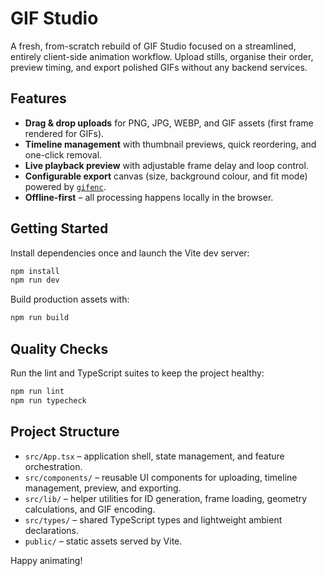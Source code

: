 # GIF Studio

A fresh, from-scratch rebuild of GIF Studio focused on a streamlined, entirely client-side animation workflow. Upload stills,
organise their order, preview timing, and export polished GIFs without any backend services.

## Features

- **Drag & drop uploads** for PNG, JPG, WEBP, and GIF assets (first frame rendered for GIFs).
- **Timeline management** with thumbnail previews, quick reordering, and one-click removal.
- **Live playback preview** with adjustable frame delay and loop control.
- **Configurable export** canvas (size, background colour, and fit mode) powered by [`gifenc`](https://github.com/mattdesl/gifenc).
- **Offline-first** – all processing happens locally in the browser.

## Getting Started

Install dependencies once and launch the Vite dev server:

```bash
npm install
npm run dev
```



Build production assets with:

```bash
npm run build
```

## Quality Checks

Run the lint and TypeScript suites to keep the project healthy:

```bash
npm run lint
npm run typecheck
```

## Project Structure

- `src/App.tsx` – application shell, state management, and feature orchestration.
- `src/components/` – reusable UI components for uploading, timeline management, preview, and exporting.
- `src/lib/` – helper utilities for ID generation, frame loading, geometry calculations, and GIF encoding.
- `src/types/` – shared TypeScript types and lightweight ambient declarations.
- `public/` – static assets served by Vite.

Happy animating!
